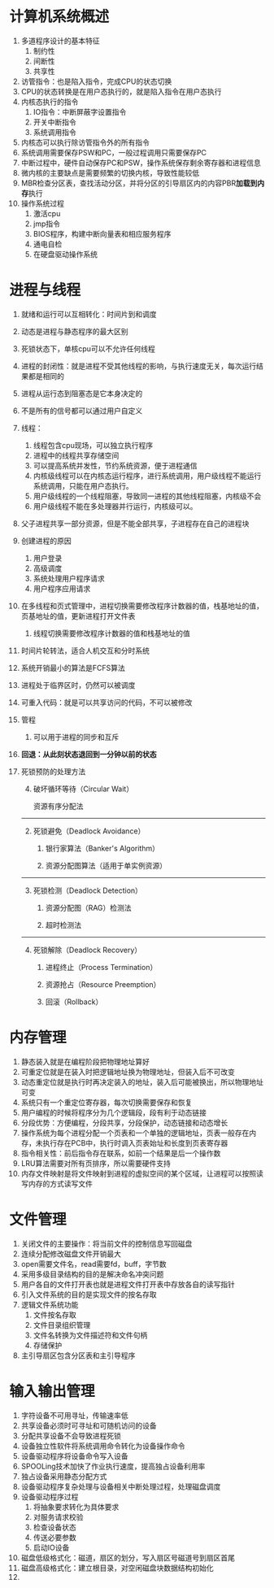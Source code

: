 # 计算机系统概述

1. 多道程序设计的基本特征
   1. 制约性
   2. 间断性
   3. 共享性
2. 访管指令：也是陷入指令，完成CPU的状态切换
3. CPU的状态转换是在用户态执行的，就是陷入指令在用户态执行
4. 内核态执行的指令
   1. IO指令：中断屏蔽字设置指令
   2. 开关中断指令
   3. 系统调用指令
5. 内核态可以执行除访管指令外的所有指令
6. 系统调用需要保存PSW和PC，一般过程调用只需要保存PC
7. 中断过程中，硬件自动保存PC和PSW，操作系统保存剩余寄存器和进程信息
8. 微内核的主要缺点是需要频繁的切换内核，导致性能较低
9. MBR检查分区表，查找活动分区，并将分区的引导扇区内的内容PBR**加载到内存**执行
10. 操作系统过程
    1. 激活cpu
    2. jmp指令
    3. BIOS程序，构建中断向量表和相应服务程序
    4. 通电自检
    5. 在硬盘驱动操作系统

# 进程与线程

1. 就绪和运行可以互相转化：时间片到和调度

2. 动态是进程与静态程序的最大区别

3. 死锁状态下，单核cpu可以不允许任何线程

4. 进程的封闭性：就是进程不受其他线程的影响，与执行速度无关，每次运行结果都是相同的

5. 进程从运行态到阻塞态是它本身决定的

6. 不是所有的信号都可以通过用户自定义

7. 线程：
   1. 线程包含cpu现场，可以独立执行程序
   2. 进程中的线程共享存储空间
   3. 可以提高系统并发性，节约系统资源，便于进程通信
   4. 内核级线程可以在内核态运行程序，进行系统调用，用户级线程不能运行系统调用，只能在用户态执行。
   5. 用户级线程的一个线程阻塞，导致同一进程的其他线程阻塞，内核级不会
   6. 用户级线程不能在多处理器并行运行，内核级可以。

8. 父子进程共享一部分资源，但是不能全部共享，子进程存在自己的进程块

9. 创建进程的原因
   1. 用户登录
   2. 高级调度
   3. 系统处理用户程序请求
   4. 用户程序应用请求

10. 在多线程和页式管理中，进程切换需要修改程序计数器的值，栈基地址的值，页基地址的值，更新进程打开文件表
    1. 线程切换需要修改程序计数器的值和栈基地址的值

11. 时间片轮转法，适合人机交互和分时系统

12. 系统开销最小的算法是FCFS算法

13. 进程处于临界区时，仍然可以被调度

14. 可重入代码：就是可以共享访问的代码，不可以被修改

15. 管程

    1. 可以用于进程的同步和互斥

16. **回退：从此刻状态退回到一分钟以前的状态**

17. 死锁预防的处理方法

    4. 破坏循环等待（Circular Wait）  
       
       资源有序分配法

    ---

    2. 死锁避免（Deadlock Avoidance）
       1. 银行家算法（Banker's Algorithm）  
    
       2. 资源分配图算法（适用于单实例资源）    
    

    ---

    3. 死锁检测（Deadlock Detection）
       1. 资源分配图（RAG）检测法   
    
       2. 超时检测法  
    

    ---

    4. 死锁解除（Deadlock Recovery）
       1. 进程终止（Process Termination）  
    
       2. 资源抢占（Resource Preemption）   
    
       3. 回滚（Rollback）  
    


# 内存管理

1. 静态装入就是在编程阶段把物理地址算好
2. 可重定位就是在装入时把逻辑地址换为物理地址，但装入后不可改变
3. 动态重定位就是执行时再决定装入的地址，装入后可能被换出，所以物理地址可变
4. 系统只有一个重定位寄存器，每次切换需要保存和恢复
5. 用户编程的时候将程序分为几个逻辑段，段有利于动态链接
6. 分段优势：方便编程，分段共享，分段保护，动态链接和动态增长
7. 操作系统为每个进程分配一个页表和一个单独的逻辑地址，页表一般存在内存，未执行存在PCB中，执行时调入页表始址和长度到页表寄存器
8. 指令相关性：前后指令存在联系，如前一个结果是后一个操作数
9. LRU算法需要对所有页排序，所以需要硬件支持
10. 内存文件映射是将文件映射到进程的虚拟空间的某个区域，让进程可以按照读写内存的方式读写文件

# 文件管理

1. 关闭文件的主要操作：将当前文件的控制信息写回磁盘
2. 连续分配修改磁盘文件开销最大
3. open需要文件名，read需要fd，buff，字节数
4. 采用多级目录结构的目的是解决命名冲突问题
5. 用户各自的文件打开表也就是进程文件打开表中存放各自的读写指针
6.   引入文件系统的目的是实现文件的按名存取
7. 逻辑文件系统功能
   1. 文件按名存取
   2. 文件目录组织管理
   3. 文件名转换为文件描述符和文件句柄
   4. 存储保护
8. 主引导扇区包含分区表和主引导程序

# 输入输出管理

1. 字符设备不可用寻址，传输速率低
2. 共享设备必须时可寻址和可随机访问的设备
3. 分配共享设备不会导致进程死锁
4. 设备独立性软件将系统调用命令转化为设备操作命令
5. 设备驱动程序将设备命令写入设备
6. SPOOLing技术加快了作业执行速度，提高独占设备利用率
7. 独占设备采用静态分配方式
8. 设备驱动程序复杂处理与设备相关中断处理过程，处理磁盘调度
9. 设备驱动程序过程
   1. 将抽象要求转化为具体要求
   2. 对服务请求校验
   3. 检查设备状态
   4. 传送必要参数
   5. 启动IO设备
10. 磁盘低级格式化：磁道，扇区的划分，写入扇区号磁道号到扇区首尾
11. 磁盘高级格式化：建立根目录，对空闲磁盘块数据结构初始化
12. 